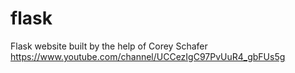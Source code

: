 # flask

Flask website built by the help of Corey Schafer
https://www.youtube.com/channel/UCCezIgC97PvUuR4_gbFUs5g
